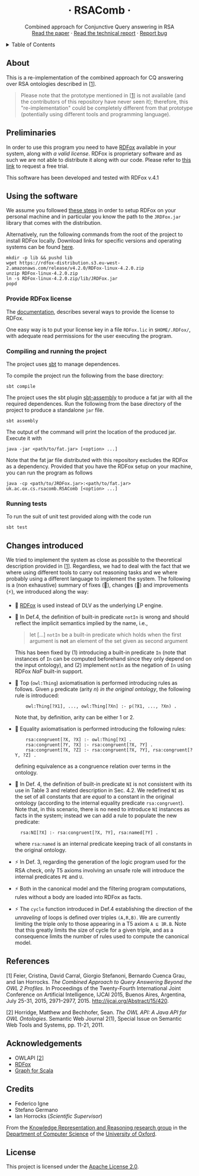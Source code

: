 <!-- TITLE -->
<p align="center">

<!--
<a href="https://github.com/">
<img src="resources/logo.png" alt="Logo" width="80" height="80">
</a>
-->

<h1 align="center">&middot; RSAComb &middot;</h1>

<p align="center">
Combined approach for Conjunctive Query answering in RSA
<br/>
<a href="https://github.com/">Read the paper</a>
&middot;
<a href="https://github.com/">Read the technical report</a>
&middot;
<a href="https://github.com/KRR-Oxford/RSAComb/issues">Report bug</a>
<!--
<br/><br/>
<a href="https://github.com/KRR-Oxford/RSAComb/releases/latest">
<img src="https://img.shields.io/github/release/KRR-Oxford/RSAComb.svg?style=for-the-badge" alt="Release badge">
</a>
<a href="https://github.com/KRR-Oxford/RSAComb/issues">
<img src="https://img.shields.io/github/issues/KRR-Oxford/RSAComb.svg?style=for-the-badge" alt="Issues badge">
</a>
<a href="LICENSE">
<img src="https://img.shields.io/github/license/KRR-Oxford/RSAComb.svg?style=for-the-badge" alt="License badge">
</a>
-->
</p>

</p>

<!-- TABLE OF CONTENTS -->
<details close="close">
<summary>Table of Contents</summary>
<ol>
    <li><a href="#about">About</a></li>
    <li><a href="#preliminaries">Preliminaries</a></li>
    <li>
        <a href="#using-the-software">Using the software</a>
        <ul>
            <li><a href="#provide-rdfox-license">Provide RDFox license</a></li>
            <li><a href="#compiling-and-running-the-project">Compiling and running the project</a></li>
            <li><a href="#running-tests">Running tests</a></li>
        </ul>
    </li>
    <li><a href="#changes-introduced">Changes introduced</a></li>
    <li><a href="#acknowledgements">Acknowledgements</a></li>
    <li><a href="#credits">Credits</a></li>
    <li><a href="#license">License</a></li>
</ol>
</details>

## About

This is a re-implementation of the combined approach for CQ answering over RSA ontologies described in [[1](#references)].

> Please note that the prototype mentioned in [[1](#references)] is not available (and the contributors of this repository have never seen it);
> therefore, this "re-implementation" could be completely different from that prototype (potentially using different tools and programming language).

## Preliminaries

In order to use this program you need to have [RDFox](https://www.oxfordsemantic.tech/product) available in your system, along with *a valid license*.
RDFox is proprietary software and as such we are not able to distribute it along with our code.
Please refer to [this link](https://www.oxfordsemantic.tech/tryrdfoxforfree) to request a free trial.

This software has been developed and tested with RDFox v.4.1

## Using the software

We assume you followed [these steps](https://docs.oxfordsemantic.tech/getting-started.html#getting-started) in order to setup RDFox on your personal machine and in particular you know the path to the `JRDFox.jar` library that comes with the distribution.

Alternatively, run the following commands from the root of the project to install RDFox locally.
Download links for specific versions and operating systems can be found [here](https://www.oxfordsemantic.tech/downloads).

```{.bash}
mkdir -p lib && pushd lib
wget https://rdfox-distribution.s3.eu-west-2.amazonaws.com/release/v4.2.0/RDFox-linux-4.2.0.zip
unzip RDFox-linux-4.2.0.zip
ln -s RDFox-linux-4.2.0.zip/lib/JRDFox.jar
popd
```

### Provide RDFox license

The [documentation](https://docs.oxfordsemantic.tech/features-and-requirements.html#license-key), describes several ways to provide the license to RDFox.

One easy way is to put your license key in a file `RDFox.lic` in `$HOME/.RDFox/`, with adequate read permissions for the user executing the program.

### Compiling and running the project

The project uses [sbt](https://www.scala-sbt.org/) to manage dependences.

To compile the project run the following from the base directory:
```
sbt compile
```

The project uses the sbt plugin [sbt-assembly](https://github.com/sbt/sbt-assembly) to produce a fat jar with all the required dependences.
Run the following from the base directory of the project to produce a standalone `jar` file.
```
sbt assembly
```

The output of the command will print the location of the produced jar. Execute it with
```
java -jar <path/to/fat.jar> [<option> ...]
```

Note that the fat jar file distributed with this repository excludes the RDFox as a dependency. Provided that you have the RDFox setup on your machine, you can run the program as follows
```
java -cp <path/to/JRDFox.jar>:<path/to/fat.jar> uk.ac.ox.cs.rsacomb.RSAComb [<option> ...]
```

### Running tests

To run the suit of unit test provided along with the code run
```
sbt test
```

## Changes introduced

We tried to implement the system as close as possible to the theoretical description provided in [[1](#references)].
Regardless, we had to deal with the fact that we where using different tools to carry out reasoning tasks and we where probably using a different language to implement the system.
The following is a (non exhaustive) summary of fixes (🔧), changes (🔄) and improvements (⚡), we introduced along the way:

+ 🔄 [RDFox](https://www.oxfordsemantic.tech/product) is used instead of DLV as the underlying LP engine.

+ 🔧 In Def.4, the definition of built-in predicate `notIn` is wrong and should reflect the implicit semantics implied by the name, i.e.,

    > let [...] `notIn` be a built-in predicate which holds when the first argument is **not** an element of the set given as second argument

    This has been fixed by (1) introducing a built-in predicate `In` (note that instances of `In` can be computed beforehand since they only depend on the input ontology), and (2) implement `notIn` as the negation of `In` using RDFox *NaF* built-in support.

+ 🔄 Top (`owl:Thing`) axiomatisation is performed introducing rules as follows.
    Given `p` predicate (arity *n*) *in the original ontology*, the following rule is introduced:
    ```
        owl:Thing[?X1], ..., owl:Thing[?Xn] :- p(?X1, ..., ?Xn) .
    ```
    Note that, by definition, arity can be either 1 or 2.

+ 🔄 Equality axiomatisation is performed introducing the following rules:
    ```
        rsa:congruent[?X, ?X] :- owl:Thing[?X] .
        rsa:congruent[?Y, ?X] :- rsa:congruent[?X, ?Y] .
        rsa:congruent[?X, ?Z] :- rsa:congruent[?X, ?Y], rsa:congruent[?Y, ?Z] .
    ```
    defining equivalence as a congruence relation over terms in the ontology.

+ 🔧 In Def. 4, the definition of built-in predicate `NI` is not consistent with its use in Table 3 and related description in Sec. 4.2.
  We redefined `NI` as the set of all constants that are *equal* to a constant in the original ontology (according to the internal equality predicate `rsa:congruent`).
  Note that, in this scenario, there is no need to introduce `NI` instances as facts in the system;
  instead we can add a rule to populate the new predicate:
  ```
    rsa:NI[?X] :- rsa:congruent[?X, ?Y], rsa:named[?Y] .
  ```
  where `rsa:named` is an internal predicate keeping track of all constants in the original ontology.

+ ⚡ In Def. 3, regarding the generation of the logic program used for the RSA check, only T5 axioms involving an unsafe role will introduce the internal predicates `PE` and `U`.

+ ⚡ Both in the canonical model and the filtering program computations, rules without a body are loaded into RDFox as facts.

+ ⚡ The `cycle` function introduced in Def.4 establishing the direction of the *unraveling* of loops is defined over triples `(A,R,B)`. We are currently limiting the triple only to those appearing in a T5 axiom `A ⊑ ∃R.B`. Note that this greatly limits the size of cycle for a given triple, and as a consequence limits the number of rules used to compute the canonical model.


## References

[1] Feier, Cristina, David Carral, Giorgio Stefanoni, Bernardo Cuenca Grau, and Ian Horrocks.
    *The Combined Approach to Query Answering Beyond the OWL 2 Profiles*.
    In Proceedings of the Twenty-Fourth International Joint Conference on Artificial Intelligence, IJCAI 2015, Buenos Aires, Argentina, July 25-31, 2015, 2971–2977, 2015.
    http://ijcai.org/Abstract/15/420.

[2] Horridge, Matthew and Bechhofer, Sean.
    *The OWL API: A Java API for OWL Ontologies*.
    Semantic Web Journal 2(1), Special Issue on Semantic Web Tools and Systems, pp. 11-21, 2011.

## Acknowledgements

- OWLAPI [[2]](#references)
- [RDFox](https://www.oxfordsemantic.tech/product)
- [Graph for Scala](https://github.com/scala-graph/scala-graph)

## Credits

- Federico Igne
- Stefano Germano
- Ian Horrocks (*Scientific Supervisor*)

From the [Knowledge Representation and Reasoning research group](https://www.cs.ox.ac.uk/isg/krr/) in the [Department of Computer Science](https://www.cs.ox.ac.uk/) of the [University of Oxford](https://www.ox.ac.uk/).

## License

This project is licensed under the [Apache License 2.0](LICENSE).
